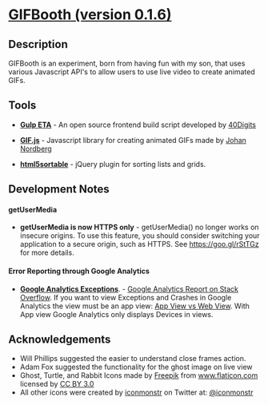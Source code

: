 # <a href="https://smacpherson64.github.io/gifbooth/">GIFBooth (version 0.1.6)</a>

## Description

GIFBooth is an experiment, born from having fun with my son, that uses various Javascript API's to allow users to use live video to create animated GIFs.

## Tools

* **<a href="https://github.com/40Digits/gulp-eta">Gulp ETA</a>** - An open source frontend build script developed by <a href="http://40digits.com/">40Digits</a>

* **<a href="https://jnordberg.github.io/gif.js/">GIF.js</a>** - Javascript library for creating animated GIFs made by <a href="http://johan-nordberg.com/">Johan Nordberg</a>

* **<a href="https://github.com/voidberg/html5sortable">html5sortable</a>** - jQuery plugin for sorting lists and grids.

## Development Notes

#### getUserMedia

* **getUserMedia is now HTTPS only** - getUserMedia() no longer works on insecure origins. To use this feature, you should consider switching your application to a secure origin, such as HTTPS. See <a href="https://goo.gl/rStTGz">https://goo.gl/rStTGz</a> for more details.

#### Error Reporting through Google Analytics

* **<a href="https://developers.google.com/analytics/devguides/collection/analyticsjs/exceptions">Google Analytics Exceptions</a>**. - <a href="http://stackoverflow.com/questions/21718481/report-for-exceptions-from-google-analytics-analytics-js-exception-tracking">Google Analytics Report on Stack Overflow</a>. If you want to view Exceptions and Crashes in Google Analytics the view must be an app view: <a href="https://support.google.com/analytics/answer/2649553#WebVersusAppViews">App View vs Web View</a>. With App view Google Analytics only displays Devices in views.

## Acknowledgements

* Will Phillips suggested the easier to understand close frames action.
* Adam Fox suggested the functionality for the ghost image on live view
* Ghost, Turtle, and Rabbit Icons made by <a href="http://www.freepik.com" title="Freepik">Freepik</a> from <a href="http://www.flaticon.com" title="Flaticon">www.flaticon.com</a> licensed by <a href="http://creativecommons.org/licenses/by/3.0/" title="Creative Commons BY 3.0">CC BY 3.0</a>
* All other icons were created by <a href="http://iconmonstr.com">iconmonstr</a> on Twitter at: <a href="http://twitter.com/iconmonstr" target="_blank"><span class="at">@</span>iconmonstr</a>
